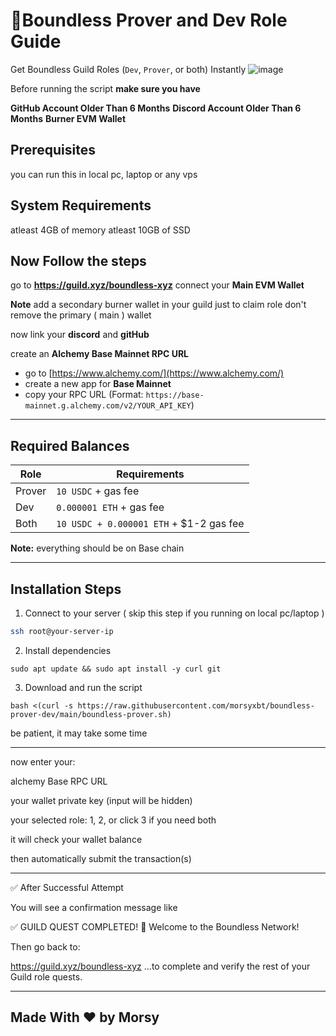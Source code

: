 # 🧩Boundless Prover and Dev Role Guide

Get Boundless Guild Roles (`Dev`, `Prover`, or both) Instantly
![image](https://github.com/user-attachments/assets/c3f395dc-2cca-4e77-9a44-d5d588023d46)


Before running the script **make sure you have**

**GitHub Account Older Than 6 Months**
**Discord Account Older Than 6 Months**
**Burner EVM Wallet**

## Prerequisites
you can run this in
local pc, laptop or any vps

## System Requirements
atleast 4GB of memory
atleast 10GB of SSD

## Now Follow the steps

go to **https://guild.xyz/boundless-xyz**
connect your **Main EVM Wallet**

**Note**
add a secondary burner wallet in your guild just to claim role
don't remove the primary ( main ) wallet

now link your **discord** and **gitHub**

create an **Alchemy Base Mainnet RPC URL**
- go to [https://www.alchemy.com/](https://www.alchemy.com/)
- create a new app for **Base Mainnet**
- copy your RPC URL (Format: `https://base-mainnet.g.alchemy.com/v2/YOUR_API_KEY`)

---

## Required Balances

| Role | Requirements |
|--------|--------------|
| Prover | `10 USDC` + gas fee |
| Dev    | `0.000001 ETH` + gas fee |
| Both   | `10 USDC + 0.000001 ETH` + $1-2 gas fee |

**Note:** everything should be on Base chain

---

## Installation Steps

1. Connect to your server ( skip this step if you running on local pc/laptop )

```bash
ssh root@your-server-ip

```
2. Install dependencies
```
sudo apt update && sudo apt install -y curl git
```
3. Download and run the script
```
bash <(curl -s https://raw.githubusercontent.com/morsyxbt/boundless-prover-dev/main/boundless-prover.sh)
```
be patient, it may take some time

---
now enter your:

alchemy Base RPC URL

your wallet private key (input will be hidden)

your selected role: 1, 2, or click 3 if you need both

it will check your wallet balance

then automatically submit the transaction(s)

---

✅ After Successful Attempt

You will see a confirmation message like

✅ GUILD QUEST COMPLETED!
🎉 Welcome to the Boundless Network!

Then go back to:

https://guild.xyz/boundless-xyz
…to complete and verify the rest of your Guild role quests.


---

## Made With ❤️ by Morsy
